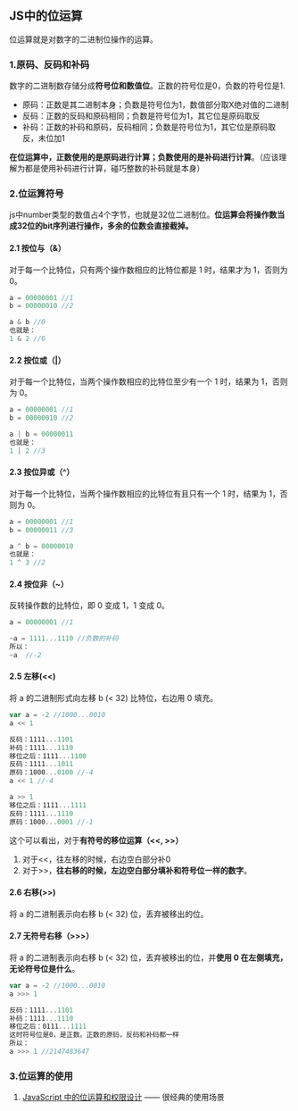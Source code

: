 ## JS中的位运算
位运算就是对数字的二进制位操作的运算。

### 1.原码、反码和补码
数字的二进制数存储分成**符号位和数值位**。正数的符号位是0，负数的符号位是1.

- 原码：正数是其二进制本身；负数是符号位为1，数值部分取X绝对值的二进制
- 反码：正数的反码和原码相同；负数是符号位为1，其它位是原码取反
- 补码：正数的补码和原码，反码相同；负数是符号位为1，其它位是原码取反，未位加1

**在位运算中，正数使用的是原码进行计算；负数使用的是补码进行计算**。（应该理解为都是使用补码进行计算，碰巧整数的补码就是本身）

### 2.位运算符号
js中number类型的数值占4个字节，也就是32位二进制位。**位运算会将操作数当成32位的bit序列进行操作，多余的位数会直接截掉。**

#### 2.1 按位与（&）
对于每一个比特位，只有两个操作数相应的比特位都是 1 时，结果才为 1，否则为 0。
```js
a = 00000001 //1
b = 00000010 //2

a & b //0
也就是：
1 & 2 //0
```

#### 2.2 按位或（|）
对于每一个比特位，当两个操作数相应的比特位至少有一个 1 时，结果为 1，否则为 0。
```js
a = 00000001 //1
b = 00000010 //2

a | b = 00000011
也就是：
1 | 2 //3
```

#### 2.3 按位异或（^）
对于每一个比特位，当两个操作数相应的比特位有且只有一个 1 时，结果为 1，否则为 0。
```js
a = 00000001 //1
b = 00000011 //3

a ^ b = 00000010
也就是：
1 ^ 3 //2
```

#### 2.4 按位非（~）
反转操作数的比特位，即 0 变成 1，1 变成 0。
```js
a = 00000001 //1

~a = 1111...1110 //负数的补码
所以：
~a  //-2
```

#### 2.5 左移(<<)
将 a 的二进制形式向左移 b (< 32) 比特位，右边用 0 填充。
```js
var a = -2 //1000...0010
a << 1 

反码：1111...1101
补码：1111...1110
移位之后：1111...1100
反码：1111...1011
原码：1000...0100 //-4
a << 1 //-4

a >> 1
移位之后：1111...1111
反码：1111...1110
原码：1000...0001 //-1
```
这个可以看出，对于**有符号的移位运算（<<, >>）**
1. 对于<<，往左移的时候，右边空白部分补0
2. 对于>>，**往右移的时候，左边空白部分填补和符号位一样的数字**。

#### 2.6 右移(>>)
将 a 的二进制表示向右移 b (< 32) 位，丢弃被移出的位。


#### 2.7 无符号右移（>>>）
将 a 的二进制表示向右移 b (< 32) 位，丢弃被移出的位，并**使用 0 在左侧填充，无论符号位是什么**。

```js
var a = -2 //1000...0010
a >>> 1 

反码：1111...1101
补码：1111...1110
移位之后：0111...1111
这时符号位是0，是正数。正数的原码，反码和补码都一样
所以：
a >>> 1 //2147483647
```

### 3.位运算的使用
1. [JavaScript 中的位运算和权限设计](https://juejin.im/post/5dc36f39e51d4529ed292910) —— 很经典的使用场景











